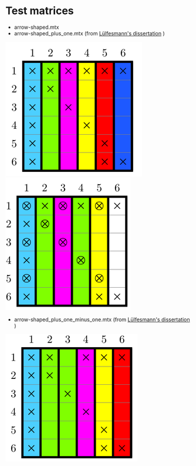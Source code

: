 # Test matrices

- arrow-shaped.mtx
- arrow-shaped_plus_one.mtx (from [Lülfesmann's dissertation](https://cuvillier.de/de/shop/publications/15-full-and-partial-jacobian-computation-via-graph-coloring-algorithms-and-applications)
)

![MatVis1](arrow-shaped_plus_one.png)
![MatVis1](req_elements.png)
- arrow-shaped_plus_one_minus_one.mtx (from [Lülfesmann's dissertation](https://cuvillier.de/de/shop/publications/15-full-and-partial-jacobian-computation-via-graph-coloring-algorithms-and-applications)
)

![MatVis1](arrow-shaped_plus_one_minus_one.png)